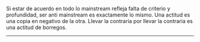 Si estar de acuerdo en todo lo mainstream refleja falta de criterio y profundidad, ser anti mainstream es exactamente lo mismo. Una actitud es una copia en negativo de la otra.
Llevar la contraria por llevar la contraria es una actitud de borregos.

---
